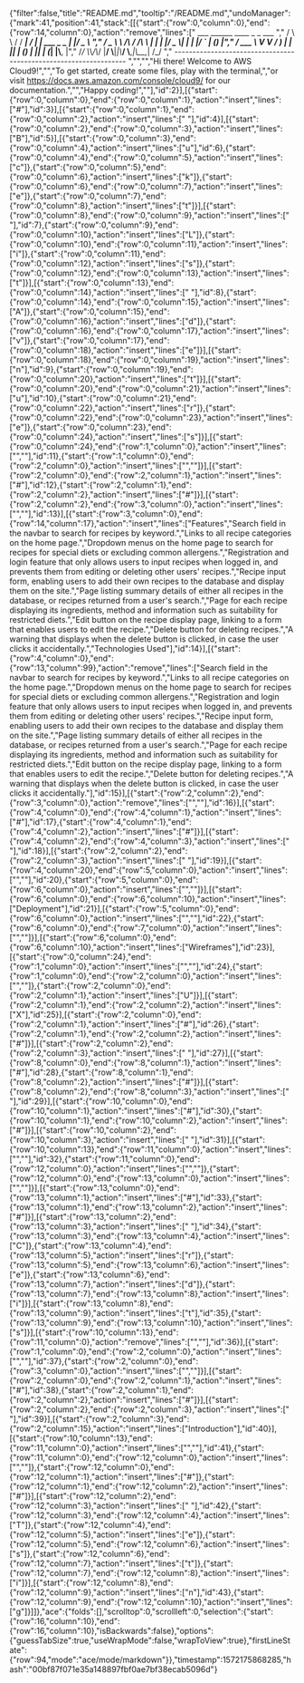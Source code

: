 {"filter":false,"title":"README.md","tooltip":"/README.md","undoManager":{"mark":41,"position":41,"stack":[[{"start":{"row":0,"column":0},"end":{"row":14,"column":0},"action":"remove","lines":["         ___        ______     ____ _                 _  ___  ","        / \\ \\      / / ___|   / ___| | ___  _   _  __| |/ _ \\ ","       / _ \\ \\ /\\ / /\\___ \\  | |   | |/ _ \\| | | |/ _` | (_) |","      / ___ \\ V  V /  ___) | | |___| | (_) | |_| | (_| |\\__, |","     /_/   \\_\\_/\\_/  |____/   \\____|_|\\___/ \\__,_|\\__,_|  /_/ "," ----------------------------------------------------------------- ","","","Hi there! Welcome to AWS Cloud9!","","To get started, create some files, play with the terminal,","or visit https://docs.aws.amazon.com/console/cloud9/ for our documentation.","","Happy coding!",""],"id":2}],[{"start":{"row":0,"column":0},"end":{"row":0,"column":1},"action":"insert","lines":["#"],"id":3}],[{"start":{"row":0,"column":1},"end":{"row":0,"column":2},"action":"insert","lines":[" "],"id":4}],[{"start":{"row":0,"column":2},"end":{"row":0,"column":3},"action":"insert","lines":["B"],"id":5}],[{"start":{"row":0,"column":3},"end":{"row":0,"column":4},"action":"insert","lines":["u"],"id":6},{"start":{"row":0,"column":4},"end":{"row":0,"column":5},"action":"insert","lines":["c"]},{"start":{"row":0,"column":5},"end":{"row":0,"column":6},"action":"insert","lines":["k"]},{"start":{"row":0,"column":6},"end":{"row":0,"column":7},"action":"insert","lines":["e"]},{"start":{"row":0,"column":7},"end":{"row":0,"column":8},"action":"insert","lines":["t"]}],[{"start":{"row":0,"column":8},"end":{"row":0,"column":9},"action":"insert","lines":[" "],"id":7},{"start":{"row":0,"column":9},"end":{"row":0,"column":10},"action":"insert","lines":["L"]},{"start":{"row":0,"column":10},"end":{"row":0,"column":11},"action":"insert","lines":["i"]},{"start":{"row":0,"column":11},"end":{"row":0,"column":12},"action":"insert","lines":["s"]},{"start":{"row":0,"column":12},"end":{"row":0,"column":13},"action":"insert","lines":["t"]}],[{"start":{"row":0,"column":13},"end":{"row":0,"column":14},"action":"insert","lines":[" "],"id":8},{"start":{"row":0,"column":14},"end":{"row":0,"column":15},"action":"insert","lines":["A"]},{"start":{"row":0,"column":15},"end":{"row":0,"column":16},"action":"insert","lines":["d"]},{"start":{"row":0,"column":16},"end":{"row":0,"column":17},"action":"insert","lines":["v"]},{"start":{"row":0,"column":17},"end":{"row":0,"column":18},"action":"insert","lines":["e"]}],[{"start":{"row":0,"column":18},"end":{"row":0,"column":19},"action":"insert","lines":["n"],"id":9},{"start":{"row":0,"column":19},"end":{"row":0,"column":20},"action":"insert","lines":["t"]}],[{"start":{"row":0,"column":20},"end":{"row":0,"column":21},"action":"insert","lines":["u"],"id":10},{"start":{"row":0,"column":21},"end":{"row":0,"column":22},"action":"insert","lines":["r"]},{"start":{"row":0,"column":22},"end":{"row":0,"column":23},"action":"insert","lines":["e"]},{"start":{"row":0,"column":23},"end":{"row":0,"column":24},"action":"insert","lines":["s"]}],[{"start":{"row":0,"column":24},"end":{"row":1,"column":0},"action":"insert","lines":["",""],"id":11},{"start":{"row":1,"column":0},"end":{"row":2,"column":0},"action":"insert","lines":["",""]}],[{"start":{"row":2,"column":0},"end":{"row":2,"column":1},"action":"insert","lines":["#"],"id":12},{"start":{"row":2,"column":1},"end":{"row":2,"column":2},"action":"insert","lines":["#"]}],[{"start":{"row":2,"column":2},"end":{"row":3,"column":0},"action":"insert","lines":["",""],"id":13}],[{"start":{"row":3,"column":0},"end":{"row":14,"column":17},"action":"insert","lines":["Features","Search field in the navbar to search for recipes by keyword.","Links to all recipe categories on the home page.","Dropdown menus on the home page to search for recipes for special diets or excluding common allergens.","Registration and login feature that only allows users to input recipes when logged in, and prevents them from editing or deleting other users' recipes.","Recipe input form, enabling users to add their own recipes to the database and display them on the site.","Page listing summary details of either all recipes in the database, or recipes returned from a user's search.","Page for each recipe displaying its ingredients, method and information such as suitability for restricted diets.","Edit button on the recipe display page, linking to a form that enables users to edit the recipe.","Delete button for deleting recipes.","A warning that displays when the delete button is clicked, in case the user clicks it accidentally.","Technologies Used"],"id":14}],[{"start":{"row":4,"column":0},"end":{"row":13,"column":99},"action":"remove","lines":["Search field in the navbar to search for recipes by keyword.","Links to all recipe categories on the home page.","Dropdown menus on the home page to search for recipes for special diets or excluding common allergens.","Registration and login feature that only allows users to input recipes when logged in, and prevents them from editing or deleting other users' recipes.","Recipe input form, enabling users to add their own recipes to the database and display them on the site.","Page listing summary details of either all recipes in the database, or recipes returned from a user's search.","Page for each recipe displaying its ingredients, method and information such as suitability for restricted diets.","Edit button on the recipe display page, linking to a form that enables users to edit the recipe.","Delete button for deleting recipes.","A warning that displays when the delete button is clicked, in case the user clicks it accidentally."],"id":15}],[{"start":{"row":2,"column":2},"end":{"row":3,"column":0},"action":"remove","lines":["",""],"id":16}],[{"start":{"row":4,"column":0},"end":{"row":4,"column":1},"action":"insert","lines":["#"],"id":17},{"start":{"row":4,"column":1},"end":{"row":4,"column":2},"action":"insert","lines":["#"]}],[{"start":{"row":4,"column":2},"end":{"row":4,"column":3},"action":"insert","lines":[" "],"id":18}],[{"start":{"row":2,"column":2},"end":{"row":2,"column":3},"action":"insert","lines":[" "],"id":19}],[{"start":{"row":4,"column":20},"end":{"row":5,"column":0},"action":"insert","lines":["",""],"id":20},{"start":{"row":5,"column":0},"end":{"row":6,"column":0},"action":"insert","lines":["",""]}],[{"start":{"row":6,"column":0},"end":{"row":6,"column":10},"action":"insert","lines":["Deployment"],"id":21}],[{"start":{"row":5,"column":0},"end":{"row":6,"column":0},"action":"insert","lines":["",""],"id":22},{"start":{"row":6,"column":0},"end":{"row":7,"column":0},"action":"insert","lines":["",""]}],[{"start":{"row":6,"column":0},"end":{"row":6,"column":10},"action":"insert","lines":["Wireframes"],"id":23}],[{"start":{"row":0,"column":24},"end":{"row":1,"column":0},"action":"insert","lines":["",""],"id":24},{"start":{"row":1,"column":0},"end":{"row":2,"column":0},"action":"insert","lines":["",""]},{"start":{"row":2,"column":0},"end":{"row":2,"column":1},"action":"insert","lines":["U"]}],[{"start":{"row":2,"column":1},"end":{"row":2,"column":2},"action":"insert","lines":["X"],"id":25}],[{"start":{"row":2,"column":0},"end":{"row":2,"column":1},"action":"insert","lines":["#"],"id":26},{"start":{"row":2,"column":1},"end":{"row":2,"column":2},"action":"insert","lines":["#"]}],[{"start":{"row":2,"column":2},"end":{"row":2,"column":3},"action":"insert","lines":[" "],"id":27}],[{"start":{"row":8,"column":0},"end":{"row":8,"column":1},"action":"insert","lines":["#"],"id":28},{"start":{"row":8,"column":1},"end":{"row":8,"column":2},"action":"insert","lines":["#"]}],[{"start":{"row":8,"column":2},"end":{"row":8,"column":3},"action":"insert","lines":[" "],"id":29}],[{"start":{"row":10,"column":0},"end":{"row":10,"column":1},"action":"insert","lines":["#"],"id":30},{"start":{"row":10,"column":1},"end":{"row":10,"column":2},"action":"insert","lines":["#"]}],[{"start":{"row":10,"column":2},"end":{"row":10,"column":3},"action":"insert","lines":[" "],"id":31}],[{"start":{"row":10,"column":13},"end":{"row":11,"column":0},"action":"insert","lines":["",""],"id":32},{"start":{"row":11,"column":0},"end":{"row":12,"column":0},"action":"insert","lines":["",""]},{"start":{"row":12,"column":0},"end":{"row":13,"column":0},"action":"insert","lines":["",""]}],[{"start":{"row":13,"column":0},"end":{"row":13,"column":1},"action":"insert","lines":["#"],"id":33},{"start":{"row":13,"column":1},"end":{"row":13,"column":2},"action":"insert","lines":["#"]}],[{"start":{"row":13,"column":2},"end":{"row":13,"column":3},"action":"insert","lines":[" "],"id":34},{"start":{"row":13,"column":3},"end":{"row":13,"column":4},"action":"insert","lines":["C"]},{"start":{"row":13,"column":4},"end":{"row":13,"column":5},"action":"insert","lines":["r"]},{"start":{"row":13,"column":5},"end":{"row":13,"column":6},"action":"insert","lines":["e"]},{"start":{"row":13,"column":6},"end":{"row":13,"column":7},"action":"insert","lines":["d"]},{"start":{"row":13,"column":7},"end":{"row":13,"column":8},"action":"insert","lines":["i"]}],[{"start":{"row":13,"column":8},"end":{"row":13,"column":9},"action":"insert","lines":["t"],"id":35},{"start":{"row":13,"column":9},"end":{"row":13,"column":10},"action":"insert","lines":["s"]}],[{"start":{"row":10,"column":13},"end":{"row":11,"column":0},"action":"remove","lines":["",""],"id":36}],[{"start":{"row":1,"column":0},"end":{"row":2,"column":0},"action":"insert","lines":["",""],"id":37},{"start":{"row":2,"column":0},"end":{"row":3,"column":0},"action":"insert","lines":["",""]}],[{"start":{"row":2,"column":0},"end":{"row":2,"column":1},"action":"insert","lines":["#"],"id":38},{"start":{"row":2,"column":1},"end":{"row":2,"column":2},"action":"insert","lines":["#"]}],[{"start":{"row":2,"column":2},"end":{"row":2,"column":3},"action":"insert","lines":[" "],"id":39}],[{"start":{"row":2,"column":3},"end":{"row":2,"column":15},"action":"insert","lines":["Introduction"],"id":40}],[{"start":{"row":10,"column":13},"end":{"row":11,"column":0},"action":"insert","lines":["",""],"id":41},{"start":{"row":11,"column":0},"end":{"row":12,"column":0},"action":"insert","lines":["",""]},{"start":{"row":12,"column":0},"end":{"row":12,"column":1},"action":"insert","lines":["#"]},{"start":{"row":12,"column":1},"end":{"row":12,"column":2},"action":"insert","lines":["#"]}],[{"start":{"row":12,"column":2},"end":{"row":12,"column":3},"action":"insert","lines":[" "],"id":42},{"start":{"row":12,"column":3},"end":{"row":12,"column":4},"action":"insert","lines":["T"]},{"start":{"row":12,"column":4},"end":{"row":12,"column":5},"action":"insert","lines":["e"]},{"start":{"row":12,"column":5},"end":{"row":12,"column":6},"action":"insert","lines":["s"]},{"start":{"row":12,"column":6},"end":{"row":12,"column":7},"action":"insert","lines":["t"]},{"start":{"row":12,"column":7},"end":{"row":12,"column":8},"action":"insert","lines":["i"]}],[{"start":{"row":12,"column":8},"end":{"row":12,"column":9},"action":"insert","lines":["n"],"id":43},{"start":{"row":12,"column":9},"end":{"row":12,"column":10},"action":"insert","lines":["g"]}]]},"ace":{"folds":[],"scrolltop":0,"scrollleft":0,"selection":{"start":{"row":16,"column":10},"end":{"row":16,"column":10},"isBackwards":false},"options":{"guessTabSize":true,"useWrapMode":false,"wrapToView":true},"firstLineState":{"row":94,"mode":"ace/mode/markdown"}},"timestamp":1572175868285,"hash":"00bf87f071e35a148897fbf0ae7bf38ecab5096d"}